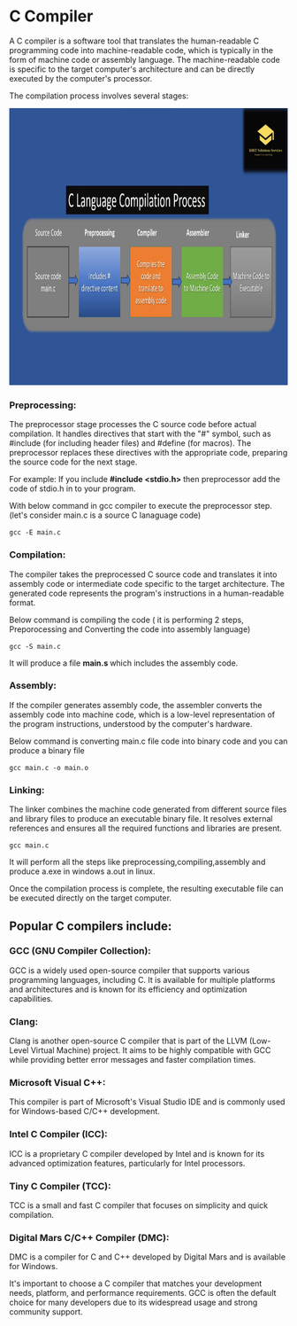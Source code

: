 # C Compiler
A C compiler is a software tool that translates the human-readable C programming code into machine-readable code, which is typically in the form of machine code or assembly language. The machine-readable code is specific to the target computer's architecture and can be directly executed by the computer's processor.

The compilation process involves several stages:

<img src="https://github.com/kmitsolution/CLanguage/blob/main/Core/images/CCompiler.jpg" width=900 height=500 />

### Preprocessing:
The preprocessor stage processes the C source code before actual compilation. It handles directives that start with the "#" symbol, such as #include (for including header files) and #define (for macros). The preprocessor replaces these directives with the appropriate code, preparing the source code for the next stage.

For example: If you include <b> #include <stdio.h> </b> then preprocessor add the code of stdio.h in to your program.

With below command in gcc compiler to execute the preprocessor step. (let's consider main.c is a source C lanaguage code) 
```
gcc -E main.c
```
### Compilation: 
The compiler takes the preprocessed C source code and translates it into assembly code or intermediate code specific to the target architecture. The generated code represents the program's instructions in a human-readable format.

Below command is compiling the code ( it is performing 2 steps, Preporocessing and Converting the code into assembly language)
```
gcc -S main.c
```
It will produce a file <b> main.s </b> which includes the assembly code.

### Assembly:
If the compiler generates assembly code, the assembler converts the assembly code into machine code, which is a low-level representation of the program instructions, understood by the computer's hardware.

Below command is converting main.c file code into binary code and you can produce a binary file
```
gcc main.c -o main.o
```
### Linking:
The linker combines the machine code generated from different source files and library files to produce an executable binary file. It resolves external references and ensures all the required functions and libraries are present.

```
gcc main.c 
```
It will perform all the steps like preprocessing,compiling,assembly and produce a.exe in windows a.out in linux.

Once the compilation process is complete, the resulting executable file can be executed directly on the target computer.

## Popular C compilers include:

### GCC (GNU Compiler Collection):
GCC is a widely used open-source compiler that supports various programming languages, including C. It is available for multiple platforms and architectures and is known for its efficiency and optimization capabilities.
### Clang: 
Clang is another open-source C compiler that is part of the LLVM (Low-Level Virtual Machine) project. It aims to be highly compatible with GCC while providing better error messages and faster compilation times.
### Microsoft Visual C++: 
This compiler is part of Microsoft's Visual Studio IDE and is commonly used for Windows-based C/C++ development.
### Intel C Compiler (ICC):
ICC is a proprietary C compiler developed by Intel and is known for its advanced optimization features, particularly for Intel processors.
### Tiny C Compiler (TCC): 
TCC is a small and fast C compiler that focuses on simplicity and quick compilation.
### Digital Mars C/C++ Compiler (DMC):
DMC is a compiler for C and C++ developed by Digital Mars and is available for Windows.

It's important to choose a C compiler that matches your development needs, platform, and performance requirements. GCC is often the default choice for many developers due to its widespread usage and strong community support.
